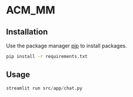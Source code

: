 # ACM_MM
## Installation

Use the package manager [pip](https://pip.pypa.io/en/stable/) to install packages.

```bash
pip install -r requirements.txt
```

## Usage

```python
streamlit run src/app/chat.py
```
